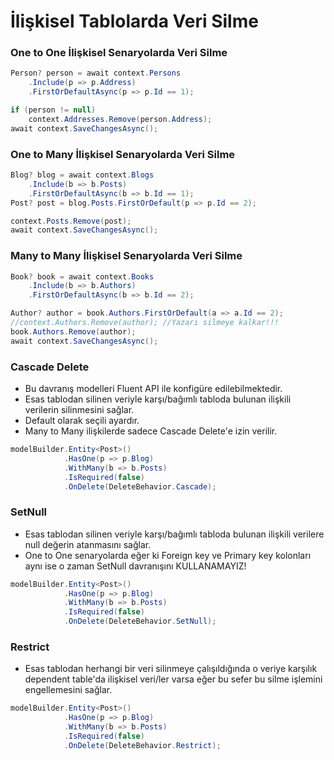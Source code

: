 ﻿# İlişkisel Tablolarda Veri Silme
### One to One İlişkisel Senaryolarda Veri Silme

```csharp
Person? person = await context.Persons
    .Include(p => p.Address)
    .FirstOrDefaultAsync(p => p.Id == 1);

if (person != null)
    context.Addresses.Remove(person.Address);
await context.SaveChangesAsync();
```
### One to Many İlişkisel Senaryolarda Veri Silme

```csharp
Blog? blog = await context.Blogs
    .Include(b => b.Posts)
    .FirstOrDefaultAsync(b => b.Id == 1);
Post? post = blog.Posts.FirstOrDefault(p => p.Id == 2);

context.Posts.Remove(post);
await context.SaveChangesAsync();
```
### Many to Many İlişkisel Senaryolarda Veri Silme

```csharp
Book? book = await context.Books
    .Include(b => b.Authors)
    .FirstOrDefaultAsync(b => b.Id == 2);

Author? author = book.Authors.FirstOrDefault(a => a.Id == 2);
//context.Authors.Remove(author); //Yazarı silmeye kalkar!!!
book.Authors.Remove(author);
await context.SaveChangesAsync();
```
### Cascade Delete

- Bu davranış modelleri Fluent API ile konfigüre edilebilmektedir.
- Esas tablodan silinen veriyle karşı/bağımlı tabloda bulunan ilişkili verilerin silinmesini sağlar.
- Default olarak seçili ayardır.
- Many to Many ilişkilerde sadece Cascade Delete'e izin verilir.
```csharp
modelBuilder.Entity<Post>()
            .HasOne(p => p.Blog)
            .WithMany(b => b.Posts)
            .IsRequired(false)
            .OnDelete(DeleteBehavior.Cascade);
```
### SetNull
- Esas tablodan silinen veriyle karşı/bağımlı tabloda bulunan ilişkili verilere null değerin atanmasını sağlar.
- One to One senaryolarda eğer ki Foreign key ve Primary key kolonları aynı ise o zaman SetNull davranışını KULLANAMAYIZ!
```csharp
modelBuilder.Entity<Post>()
            .HasOne(p => p.Blog)
            .WithMany(b => b.Posts)
            .IsRequired(false)
            .OnDelete(DeleteBehavior.SetNull);
```
### Restrict
- Esas tablodan herhangi bir veri silinmeye çalışıldığında o veriye karşılık dependent table'da ilişkisel veri/ler varsa eğer bu sefer bu silme işlemini engellemesini sağlar.
```csharp
modelBuilder.Entity<Post>()
            .HasOne(p => p.Blog)
            .WithMany(b => b.Posts)
            .IsRequired(false)
            .OnDelete(DeleteBehavior.Restrict);
```
